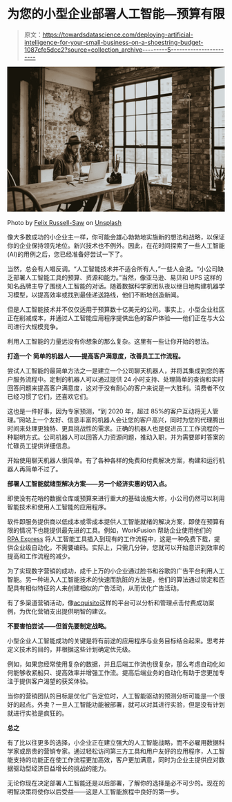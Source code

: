 # 为您的小型企业部署人工智能—预算有限

> 原文：<https://towardsdatascience.com/deploying-artificial-intelligence-for-your-small-business-on-a-shoestring-budget-1087cfe5dcc2?source=collection_archive---------5----------------------->

![](img/ddf52328c89e988df657bc7a69192fa7.png)

Photo by [Felix Russell-Saw](https://unsplash.com/photos/TxqSJGAdMyk?utm_source=unsplash&utm_medium=referral&utm_content=creditCopyText) on [Unsplash](https://unsplash.com/search/photos/small-business?utm_source=unsplash&utm_medium=referral&utm_content=creditCopyText)

像大多数成功的小企业主一样，你可能会雄心勃勃地实施新的想法和战略，以保证你的企业保持领先地位。新兴技术也不例外。因此，在花时间探索了一些人工智能(AI)的用例之后，您已经准备好尝试一下了。

当然，总会有人唱反调。“人工智能技术并不适合所有人，”一些人会说。“小公司缺乏部署人工智能工具的预算、资源和能力。”当然，像亚马逊、易贝和 UPS 这样的知名品牌主导了围绕人工智能的对话。随着数据科学家团队夜以继日地构建机器学习模型，以提高效率或找到最佳递送路线，他们不断地创造新闻。

但是人工智能技术并不仅仅适用于预算数十亿美元的公司。事实上，小型企业社区正在削减成本，并通过人工智能应用程序提供出色的客户体验——他们正在与大公司进行大规模竞争。

利用人工智能的力量远没有你想象的那么复杂。这里有一些让你开始的想法。

**打造一个** **简单的机器人——提高客户满意度，改善员工工作流程。**

尝试人工智能的最简单方法之一是建立一个公司聊天机器人，并将其集成到您的客户服务流程中。定制的机器人可以通过提供 24 小时支持、处理简单的查询和实时回答问题来提高客户满意度，这对于没有耐心的客户来说是一大胜利。消费者不仅已经习惯了它们，还喜欢它们。

这也是一件好事，因为专家预测，“到 2020 年，超过 85%的客户互动将无人管理。”网站上一个友好、信息丰富的机器人会让您的客户高兴，同时为您的代理腾出时间来处理更独特、更具挑战性的需求。正确的机器人也是促进员工工作流程的一种聪明方式。公司机器人可以回答人力资源问题，推动入职，并为需要即时答案的忙碌员工提供详细信息。

开始使用聊天机器人很简单。有了各种各样的免费和付费解决方案，构建和运行机器人再简单不过了。

**部署人工智能就绪型解决方案——另一个经济实惠的切入点。**

即使没有花哨的数据仓库或预算来进行重大的基础设施大修，小公司仍然可以利用智能技术和使用人工智能的应用程序。

软件即服务提供商以低成本或零成本提供人工智能就绪的解决方案，即使在预算有限的情况下也能提供最先进的工具。例如，WorkFusion 帮助企业使用他们的 [RPA Express](https://goo.gl/ixA9Mp) 将人工智能工具插入到现有的工作流程中，这是一种免费下载，提供企业级自动化，不需要编码。实际上，只需几分钟，您就可以开始意识到效率的提高和工作流程的减少。

为了实现数字营销的成功，成千上万的小企业通过脸书和谷歌的广告平台利用人工智能。另一种进入人工智能技术的快速而肮脏的方法是，他们的算法通过锁定和匹配具有相似特征的人来创建相似的广告活动，从而优化广告活动。

有了多渠道营销活动，像[acquisito](https://www.acquisio.com/)这样的平台可以分析和管理点击付费成功案例，为优化营销支出提供明智的建议。

**不要害怕尝试——但首先要制定战略。**

小型企业人工智能成功的关键是将有前途的应用程序与业务目标结合起来。思考并定义技术的目的，并根据这些计划确定优先级。

例如，如果您经常使用复杂的数据，并且后端工作流也很复杂，那么考虑自动化如何能够收紧船只、提高效率并增强工作流。提高后端业务的自动化有助于您更加专注于提供客户渴望的获奖体验。

当你的营销团队的目标是优化广告定位时，人工智能驱动的预测分析可能是一个很好的起点。外卖？一旦人工智能功能被部署，就可以对其进行实验，但是没有计划就进行实验是疯狂的。

**总之**

有了比以往更多的选择，小企业正在建立强大的人工智能战略，而不必雇用数据科学家或昂贵的营销专家。通过轻松访问第三方工具和用户友好的应用程序，人工智能支持的功能正在使工作流程更加高效，客户更加满意，同时为企业主提供应对数据驱动型经济日益增长的挑战的能力。

无论你现在决定部署人工智能还是以后部署，了解你的选择是必不可少的。现在的明智决策将使你以后受益——这是人工智能旅程中良好的第一步。